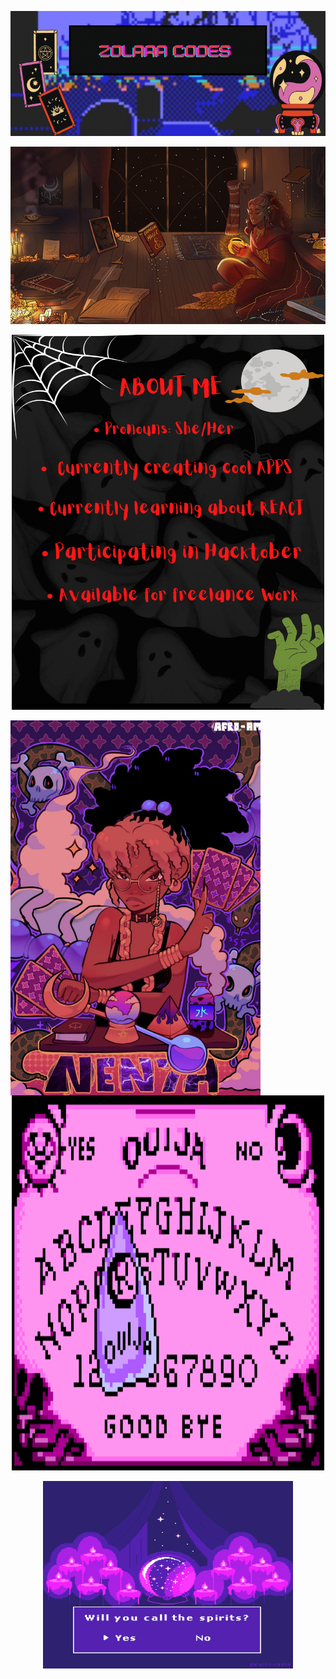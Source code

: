 <p align="center">
  <img src="5590956B-EC44-4781-B756-EC5A7B6DC382.png" alt="Zolara Codes Spooky Logo" width="970" height="200"/>
</p>

<p align="center">
  <img src="4ED78608-569B-4A69-BBB3-490F5335FCF7.webp" alt="Black elf studying magic"/>
</p>
 
  
<p align="center">
<img src="0BE2D0DB-2CA4-4F8A-BB88-C93572F8C369.png" alt="About me page" width="500" height="600"  />
 </p>
 
 <img align="left" img src="70A745AA-ECFC-4B46-B40F-9984E4967BD1.jpeg" alt="Witchy Black girl" width="400" height="600" title="Optional title">
<p align="center">
<img src="C3A4A475-2C3D-48B5-B34E-DC411D395EA2.gif" alt="ouija board gif" width="500" height="600"  />
 </p>
<p align="center">
  <img src="C020B6D4-3EA3-4E10-91BF-F3B93ABAB709.gif" alt="black girl with tarot cards" width="400" height="300" />
</p>


